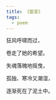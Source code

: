 ```yaml
---
title: 《窑变》
tags:
  - poem
---
```


狂风呼啸而过，<br>

卷走了她的希望。<br>

失魂落魄地摇曳，<br>

孤独、寒冷又潮湿，<br>

逐渐死在了泥土中。